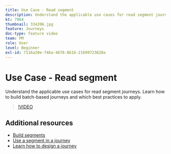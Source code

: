 ```yaml
---
title: Use Case - Read segment
description: Understand the applicable use cases for read segment journeys. Learn how to build batch-based journeys and which best practices to apply.
kt: 7964
thumbnail: 334206.jpg
feature: Journeys
doc-type: feature video
team: PM
role: User
level: Beginner
exl-id: 7116a20e-f46a-4676-8b16-21699723828a
---
```

# Use Case - Read segment

Understand the applicable use cases for read segment journeys. Learn how to build batch-based journeys and which best practices to apply.

>[!VIDEO](https://video.tv.adobe.com/v/334206?quality=12)

## Additional resources

* [Build segments](https://experienceleague.adobe.com/docs/journey-optimizer/using/segment/segments/creating-a-segment.html)
* [Use a segment in a journey](https://experienceleague.adobe.com/docs/journey-optimizer/using/orchestrate-journeys/about-journey-building/read-segment.html)
* [Learn how to design a journey](https://experienceleague.adobe.com/docs/journey-optimizer/using/orchestrate-journeys/create-journey/using-the-journey-designer.html)
